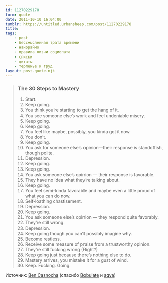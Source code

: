 ```yaml
---
id: 11270229178
form: quote
date: 2011-10-10 16:04:00
tumblr: https://untitled.urbansheep.com/post/11270229178
title: 
tags:
    - post
    - бессмысленная трата времени
    - нанораймо
    - правила жизни социопата
    - списки
    - цитаты
    - терпенье и труд
layout: post-quote.njk
---
```


<blockquote>
<h3>The 30 Steps to Mastery</h3>

<ol><li>Start.</li>
<li>Keep going.</li>
<li>You think you’re starting to get the hang of it.</li>
<li>You see someone else’s work and feel undeniable misery.</li>
<li>Keep going.</li>
<li>Keep going.</li>
<li>You feel like maybe, possibly, you kinda got it now.</li>
<li>You don’t.</li>
<li>Keep going.</li>
<li>You ask for someone else’s opinion—their response is standoffish, though polite.</li>
<li>Depression.</li>
<li>Keep going.</li>
<li>Keep going.</li>
<li>You ask someone else’s opinion — their response is favorable.</li>
<li>They have no idea what they’re talking about.</li>
<li>Keep going.</li>
<li>You feel semi-kinda favorable and maybe even a little proud of what you can do now.</li>
<li>Self-loathing chastisement.</li>
<li>Depression.</li>
<li>Keep going.</li>
<li>You ask someone else’s opinion — they respond quite favorably.</li>
<li>They’re still wrong.</li>
<li>Depression.</li>
<li>Keep going though you can’t possibly imagine why.</li>
<li>Become restless.</li>
<li>Receive some measure of praise from a trustworthy opinion.</li>
<li>They’re still fucking wrong (Right?)</li>
<li>Keep going just because there’s nothing else to do.</li>
<li>Mastery arrives, you mistake it for a gust of wind.</li>
<li>Keep. Fucking. Going.</li>
</ol>
</blockquote>

Источник: <a href="http://ben.casnocha.com/2010/11/the-30-steps-to-mastery.html">Ben Casnocha</a> (спасибо <a href="http://bobulate.com/post/2059246662/the-30-steps-to-mastery">Bobulate</a> и <a href="http://aqva.tumblr.com/" class="tumblr_blog">aqva</a>)
